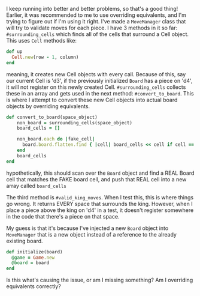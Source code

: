 I keep running into better and better problems, so that's a good thing!
Earlier, it was recommended to me to use overriding equivalents, and I'm trying to figure out if I'm using it right. I've made a  `MoveManager` class that will try to validate moves for each piece. I have 3 methods in it so far: `#surrounding_cells` which finds all of the cells that surround a Cell object. This uses `Cell` methods like:
```ruby
def up
  Cell.new(row - 1, column)
end
```
meaning, it creates new Cell objects with every call. Because of this, say our current Cell is 'd3',  if the previously initialized `Board` has a piece on 'd4', it will not register on this newly created Cell. `#surrounding_cells` collects these in an array and gets used in the next method: `#convert_to_board`. 
This is where I attempt to convert these new Cell objects into actual board objects by overriding equivalents.
```ruby
def convert_to_board(space_object)
    non_board = surrounding_cells(space_object)
    board_cells = []

    non_board.each do |fake_cell|
      board.board.flatten.find { |cell| board_cells << cell if cell == fake_cell }
    end
    board_cells
end
```
hypothetically, this should scan over the `Board` object and find a REAL Board cell that matches the FAKE board cell, and push that REAL cell into a new array called `board_cells` 

The third method is `#valid_king_moves`. When I test this, this is where things go wrong. It returns EVERY space that surrounds the king. However, when I place a piece above the king on 'd4' in a test, it doesn't register somewhere in the code that there's a piece on that space.

My guess is that it's because I've injected a new `Board` object into `MoveManager` that is a new object instead of a reference to the already existing board.
```ruby
def initialize(board)
  @game = Game.new
  @board = board
end
```
Is this what's causing the issue, or am I missing something? Am I overriding equivalents correctly?